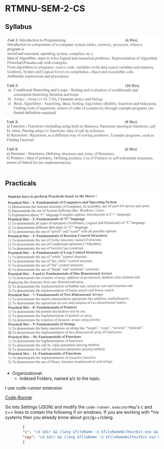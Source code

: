 # RTMNU-SEM-2-CS

## Syllabus

![Syllabus](./__images/syllabus.png)

## Practicals

![Practicals List](./__images/practicals.png)

- Organizational:
  - Indexed Folders, named a/c to the topic.

I use code-runner extension

[Code-Runner](https://marketplace.visualstudio.com/items?itemName=formulahendry.code-runner)

Go into Settings (JSON) and modify the `code-runner.executorMap`'s c and c++ lines to contain the following if on windows.
If you are working with *nix systems then you already know about gcc/g++/clang.

```json
        {
        "c": "cd $dir && clang $fileName -o $fileNameWithoutExt.exe && $fileNameWithoutExt.exe",
        "cpp": "cd $dir && clang $fileName -o $fileNameWithoutExt.exe && $fileNameWithoutExt.exe",
        }
```
